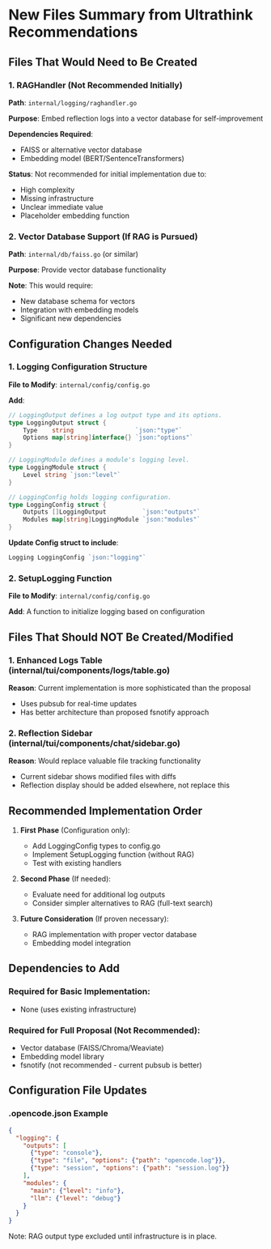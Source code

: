 # New Files Summary from Ultrathink Recommendations

## Files That Would Need to Be Created

### 1. RAGHandler (Not Recommended Initially)
**Path**: `internal/logging/raghandler.go`

**Purpose**: Embed reflection logs into a vector database for self-improvement

**Dependencies Required**:
- FAISS or alternative vector database
- Embedding model (BERT/SentenceTransformers)

**Status**: Not recommended for initial implementation due to:
- High complexity
- Missing infrastructure
- Unclear immediate value
- Placeholder embedding function

### 2. Vector Database Support (If RAG is Pursued)
**Path**: `internal/db/faiss.go` (or similar)

**Purpose**: Provide vector database functionality

**Note**: This would require:
- New database schema for vectors
- Integration with embedding models
- Significant new dependencies

## Configuration Changes Needed

### 1. Logging Configuration Structure
**File to Modify**: `internal/config/config.go`

**Add**:
```go
// LoggingOutput defines a log output type and its options.
type LoggingOutput struct {
    Type    string                 `json:"type"`
    Options map[string]interface{} `json:"options"`
}

// LoggingModule defines a module's logging level.
type LoggingModule struct {
    Level string `json:"level"`
}

// LoggingConfig holds logging configuration.
type LoggingConfig struct {
    Outputs []LoggingOutput          `json:"outputs"`
    Modules map[string]LoggingModule `json:"modules"`
}
```

**Update Config struct to include**:
```go
Logging LoggingConfig `json:"logging"`
```

### 2. SetupLogging Function
**File to Modify**: `internal/config/config.go`

**Add**: A function to initialize logging based on configuration

## Files That Should NOT Be Created/Modified

### 1. Enhanced Logs Table (internal/tui/components/logs/table.go)
**Reason**: Current implementation is more sophisticated than the proposal
- Uses pubsub for real-time updates
- Has better architecture than proposed fsnotify approach

### 2. Reflection Sidebar (internal/tui/components/chat/sidebar.go)
**Reason**: Would replace valuable file tracking functionality
- Current sidebar shows modified files with diffs
- Reflection display should be added elsewhere, not replace this

## Recommended Implementation Order

1. **First Phase** (Configuration only):
   - Add LoggingConfig types to config.go
   - Implement SetupLogging function (without RAG)
   - Test with existing handlers

2. **Second Phase** (If needed):
   - Evaluate need for additional log outputs
   - Consider simpler alternatives to RAG (full-text search)
   
3. **Future Consideration** (If proven necessary):
   - RAG implementation with proper vector database
   - Embedding model integration

## Dependencies to Add

### Required for Basic Implementation:
- None (uses existing infrastructure)

### Required for Full Proposal (Not Recommended):
- Vector database (FAISS/Chroma/Weaviate)
- Embedding model library
- fsnotify (not recommended - current pubsub is better)

## Configuration File Updates

### .opencode.json Example
```json
{
  "logging": {
    "outputs": [
      {"type": "console"},
      {"type": "file", "options": {"path": "opencode.log"}},
      {"type": "session", "options": {"path": "session.log"}}
    ],
    "modules": {
      "main": {"level": "info"},
      "llm": {"level": "debug"}
    }
  }
}
```

Note: RAG output type excluded until infrastructure is in place.